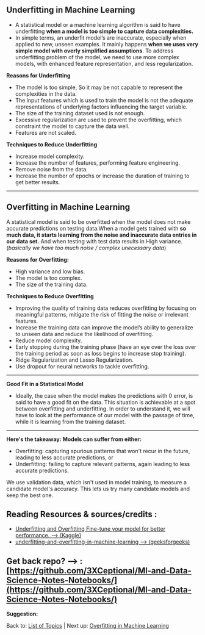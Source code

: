 

## **Underfitting in Machine Learning**
- A statistical model or a machine learning algorithm is said to have underfitting **when a model is too simple to capture data complexities.**
-  In simple terms, an underfit model’s are inaccurate, especially when applied to new, unseen examples. It mainly happens **when we uses very simple model with overly simplified assumptions**. To address underfitting problem of the model, we need to use more complex models, with enhanced feature representation, and less regularization.

**Reasons for Underfitting**
- The model is too simple, So it may be not capable to represent the complexities in the data.
- The input features which is used to train the model is not the adequate representations of underlying factors influencing the target variable.
- The size of the training dataset used is not enough.
- Excessive regularization are used to prevent the overfitting, which constraint the model to capture the data well.
- Features are not scaled.

**Techniques to Reduce Underfitting**
- Increase model complexity.
- Increase the number of features, performing feature engineering.
- Remove noise from the data.
- Increase the number of epochs or increase the duration of training to get better results.
---
## Overfitting in Machine Learning
A statistical model is said to be overfitted when the model does not make accurate predictions on testing data.When a model gets trained with **so much data, it starts learning from the noise and inaccurate data entries in our data set.** And when testing with test data results in High variance. (*basically  we have too much noise / complex unecessary data*)

**Reasons for Overfitting:**
- High variance and low bias.
- The model is too complex.
- The size of the training data.

**Techniques to Reduce Overfitting**
- Improving the quality of training data reduces overfitting by focusing on meaningful patterns, mitigate the risk of fitting the noise or irrelevant features.
- Increase the training data can improve the model’s ability to generalize to unseen data and reduce the likelihood of overfitting.
- Reduce model complexity.
- Early stopping during the training phase (have an eye over the loss over the training period as soon as loss begins to increase stop training).
- Ridge Regularization and Lasso Regularization.
- Use dropout for neural networks to tackle overfitting.

---

**Good Fit in a Statistical Model**
- Ideally, the case when the model makes the predictions with 0 error, is said to have a good fit on the data. This situation is achievable at a spot between overfitting and underfitting. In order to understand it, we will have to look at the performance of our model with the passage of time, while it is learning from the training dataset.

---

**Here's the takeaway: Models can suffer from either:**

- Overfitting: capturing spurious patterns that won't recur in the future, leading to less accurate predictions, or
- Underfitting: failing to capture relevant patterns, again leading to less accurate predictions.

We use validation data, which isn't used in model training, to measure a candidate model's accuracy. This lets us try many candidate models and keep the best one.

## Reading Resources & sources/credits :

- [Underfitting and Overfitting Fine-tune your model for better performance. --> (Kaggle)](https://www.kaggle.com/code/dansbecker/underfitting-and-overfitting)
- [underfitting-and-overfitting-in-machine-learning --> (geeksforgeeks)](https://www.geeksforgeeks.org/underfitting-and-overfitting-in-machine-learning/)

## Get back repo? --> : [https://github.com/3XCeptional/Ml-and-Data-Science-Notes-Notebooks/](https://github.com/3XCeptional/Ml-and-Data-Science-Notes-Notebooks/)

**Suggestion:**

Back to: [List of Topics](Intro_list.md) | 
Next up: [Overfitting in Machine Learning](overfitting.md)

